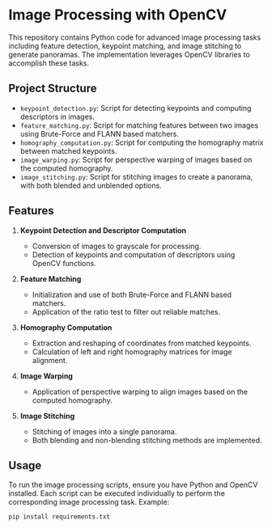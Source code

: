 # Image Processing with OpenCV

This repository contains Python code for advanced image processing tasks including feature detection, keypoint matching, and image stitching to generate panoramas. The implementation leverages OpenCV libraries to accomplish these tasks.

## Project Structure

- `keypoint_detection.py`: Script for detecting keypoints and computing descriptors in images.
- `feature_matching.py`: Script for matching features between two images using Brute-Force and FLANN based matchers.
- `homography_computation.py`: Script for computing the homography matrix between matched keypoints.
- `image_warping.py`: Script for perspective warping of images based on the computed homography.
- `image_stitching.py`: Script for stitching images to create a panorama, with both blended and unblended options.

## Features

1. **Keypoint Detection and Descriptor Computation**
   - Conversion of images to grayscale for processing.
   - Detection of keypoints and computation of descriptors using OpenCV functions.

2. **Feature Matching**
   - Initialization and use of both Brute-Force and FLANN based matchers.
   - Application of the ratio test to filter out reliable matches.

3. **Homography Computation**
   - Extraction and reshaping of coordinates from matched keypoints.
   - Calculation of left and right homography matrices for image alignment.

4. **Image Warping**
   - Application of perspective warping to align images based on the computed homography.

5. **Image Stitching**
   - Stitching of images into a single panorama.
   - Both blending and non-blending stitching methods are implemented.

## Usage

To run the image processing scripts, ensure you have Python and OpenCV installed. Each script can be executed individually to perform the corresponding image processing task. Example:

```bash
pip install requirements.txt
